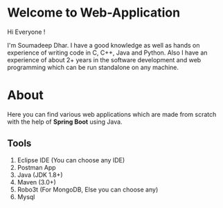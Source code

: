 # Welcome to Web-Application

Hi Everyone !

I'm Soumadeep Dhar. I have a good knowledge as well as hands on experience of writing code in  C, C++, Java and Python. Also I have an experience of about 2+ years in the software development and web programming which can be run standalone on any machine. 

# About 

Here you can find various web applications which are made from scratch with the help of **Spring Boot** using Java. 
 
## Tools
1. Eclipse IDE (You can choose any IDE)
2. Postman App
3. Java (JDK 1.8+)
4. Maven (3.0+)
5. Robo3t (For MongoDB, Else you can choose any)
6. Mysql 

